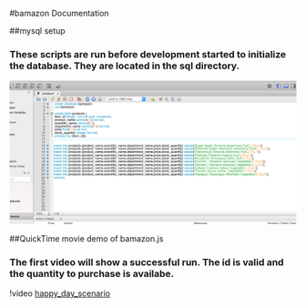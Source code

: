 #bamazon Documentation

##mysql setup
### These scripts are run before development started to initialize the database. They are located in the sql directory.
![Alt text](./documents/screenshots/mysql_setup_for_bamazon.png)


##QuickTime movie demo of bamazon.js
### The first video will show a successful run. The id is valid and the quantity to purchase is availabe.
!video [happy_day_scenario](./documents/movie/happy_day_scenario.mov)